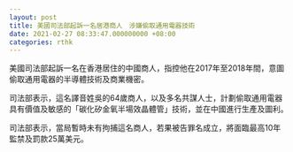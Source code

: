 ```yaml
---
layout: post
title: 美國司法部起訴一名居港商人　涉嫌偷取通用電器技術
date: 2021-02-27 08:33:47.000000000 +08:00
categories: rthk
---
```


美國司法部起訴一名在香港居住的中國商人，指控他在2017年至2018年間，意圖偷取通用電器的半導體技術及商業機密。

司法部表示，這名譯音姓吳的64歲商人，以及多名共謀人士，計劃偷取通用電器具有價值及敏感的「碳化矽金氧半場效晶體管」技術，並在中國進行生產及圖利。

司法部表示，當局暫時未有拘捕這名商人，若果被告罪名成立，將面臨最高10年監禁及罰款25萬美元。
